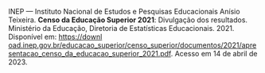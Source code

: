INEP — Instituto Nacional de Estudos e Pesquisas Educacionais Anísio Teixeira. **Censo da Educação Superior 2021**: Divulgação dos resultados. Ministério da Educação, Diretoria de Estatísticas Educacionais. 2021. Disponível em: [https://downl  
oad.inep.gov.br/educacao_superior/censo_superior/documentos/2021/apresentacao_censo_da_educacao_superior_2021.pdf](https://download.inep.gov.br/educacao_superior/censo_superior/documentos/2021/apresentacao_censo_da_educacao_superior_2021.pdf). Acesso em 14 de abril de 2023.